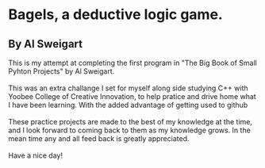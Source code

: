 # Bagels, a deductive logic game.
## By Al Sweigart

This is my attempt at completing the first program in "The Big Book of Small Pyhton Projects" by Al Sweigart.<br>
<br>
This was an extra challange I set for myself along side studying C++ with Yoobee College of Creative Innovation, to help pratice and drive home what I have been learning. With the added advantage of getting used to github<br>
<br>
These practice projects are made to the best of my knowledge at the time, and I look forward to coming back to them as my knowledge grows. In the mean time any and all feed back is greatly appreciated.<br>
<br>
Have a nice day!
